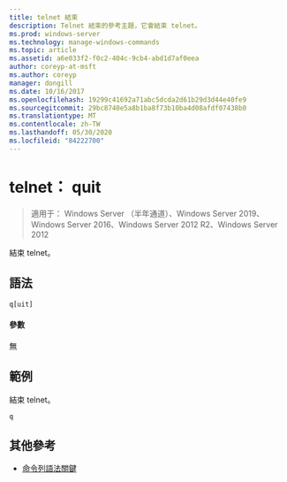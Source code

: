 ```yaml
---
title: telnet 結束
description: Telnet 結束的參考主題，它會結束 telnet。
ms.prod: windows-server
ms.technology: manage-windows-commands
ms.topic: article
ms.assetid: a6e033f2-f0c2-404c-9cb4-abd1d7af0eea
author: coreyp-at-msft
ms.author: coreyp
manager: dongill
ms.date: 10/16/2017
ms.openlocfilehash: 19299c41692a71abc5dcda2d61b29d3d44e40fe9
ms.sourcegitcommit: 29bc8740e5a8b1ba8f73b10ba4d08afdf07438b0
ms.translationtype: MT
ms.contentlocale: zh-TW
ms.lasthandoff: 05/30/2020
ms.locfileid: "84222700"
---
```

# <a name="telnet-quit"></a>telnet： quit

> 適用于： Windows Server （半年通道）、Windows Server 2019、Windows Server 2016、Windows Server 2012 R2、Windows Server 2012

結束 telnet。

## <a name="syntax"></a>語法
```
q[uit]
```
#### <a name="parameters"></a>參數
無
## <a name="examples"></a>範例
結束 telnet。
```
q
```
## <a name="additional-references"></a>其他參考
- [命令列語法關鍵](command-line-syntax-key.md)
